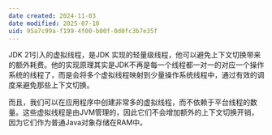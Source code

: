 ```yaml
---
date created: 2024-11-03
date modified: 2025-07-10
uid: 95a7c99a-f199-4f00-b00f-0d0fc3b7e35f
---
```


JDK 21引入的虚拟线程，是JDK 实现的轻量级线程，他可以避免上下文切换带来的额外耗费。他的实现原理其实是JDK不再是每一个线程都一对一的对应一个操作系统的线程了，而是会将多个虚拟线程映射到少量操作系统线程中，通过有效的调度来避免那些上下文切换。

而且，我们可以在应用程序中创建非常多的虚拟线程，而不依赖于平台线程的数量。这些虚拟线程是由JVM管理的，因此它们不会增加额外的上下文切换开销，因为它们作为普通Java对象存储在RAM中。
